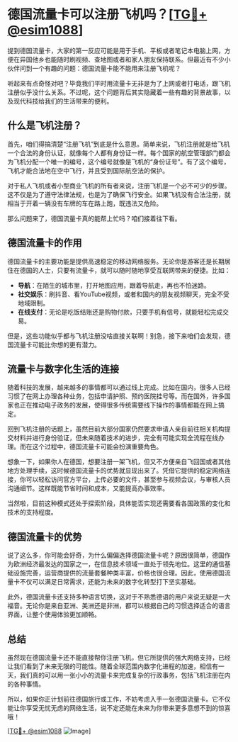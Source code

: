 # 德国流量卡可以注册飞机吗？[[TG💪+ @esim1088](https://t.me/s/esim1088)]

提到德国流量卡，大家的第一反应可能是用于手机、平板或者笔记本电脑上网，方便在异国他乡也能随时刷视频、查地图或者和家人朋友保持联系。但最近有不少小伙伴问到一个有趣的问题：德国流量卡能不能用来注册飞机呢？

听起来有点奇怪对吧？毕竟我们平时用流量卡无非是为了上网或者打电话，跟飞机注册似乎没什么关系。不过呢，这个问题背后其实隐藏着一些有趣的背景故事，以及现代科技给我们的生活带来的便利。

## 什么是飞机注册？

首先，咱们得搞清楚“注册飞机”到底是什么意思。简单来说，飞机注册就是给飞机一个合法的身份认证，就像每个人都有身份证一样。每个国家的航空管理部门都会为飞机分配一个唯一的编号，这个编号就像是飞机的“身份证号”。有了这个编号，飞机才能合法地在空中飞行，并且受到国际航空法的保护。

对于私人飞机或者小型商业飞机的所有者来说，注册飞机是一个必不可少的步骤。这不仅是为了遵守法律法规，也是为了确保飞行安全。如果飞机没有合法注册，就相当于开着一辆没有车牌的车在路上跑，既违法又危险。

那么问题来了，德国流量卡真的能帮上忙吗？咱们接着往下看。

## 德国流量卡的作用

德国流量卡的主要功能是提供高速稳定的移动网络服务。无论你是游客还是长期居住在德国的人士，只要有流量卡，就可以随时随地享受互联网带来的便捷。比如：

- **导航**：在陌生的城市里，打开地图应用，跟着导航走，再也不怕迷路。
- **社交娱乐**：刷抖音、看YouTube视频，或者和国内的朋友视频聊天，完全不受地域限制。
- **在线支付**：无论是吃饭结账还是购物付款，只要手机有信号，就能轻松完成交易。

但是，这些功能似乎都与飞机注册没啥直接关联啊！别急，接下来咱们会发现，德国流量卡可能比你想的更有潜力。

## 流量卡与数字化生活的连接

随着科技的发展，越来越多的事情都可以通过线上完成。比如在国内，很多人已经习惯了在网上办理各种业务，包括申请护照、预约医院挂号等。而在国外，许多国家也正在推动电子政务的发展，使得很多传统需要线下操作的事情都能在网上搞定。

回到飞机注册的话题上，虽然目前大部分国家仍然要求申请人亲自前往相关机构提交材料并进行身份验证，但未来随着技术的进步，完全有可能实现全流程在线办理。而在这个过程中，德国流量卡可能会扮演重要角色。

想象一下，如果你人在德国，想要注册一架飞机，但又不方便亲自飞回国或者其他地方处理手续，这时候德国流量卡的优势就显现出来了。凭借它提供的稳定网络连接，你可以轻松访问官方平台，上传必要的文件，甚至参与视频会议，与审核人员沟通细节。这样既能节省时间和成本，又能提高办事效率。

当然啦，目前这种模式还处于探索阶段，具体能否实现还需要看各国政策的变化和技术的支持程度。

## 德国流量卡的优势

说了这么多，你可能会好奇，为什么偏偏选择德国流量卡呢？原因很简单，德国作为欧洲经济最发达的国家之一，在信息技术领域一直处于领先地位。这里的通信基础设施完善，运营商提供的流量套餐种类丰富，价格也很合理。因此，使用德国流量卡不仅可以满足日常需求，还能为未来的数字化转型打下坚实基础。

此外，德国流量卡还支持多种语言切换，这对于不熟悉德语的用户来说无疑是一大福音。无论你是来自亚洲、美洲还是非洲，都可以根据自己的习惯选择适合的语言界面，让整个使用体验更加顺畅。

## 总结

虽然现在德国流量卡还不能直接帮你注册飞机，但它所提供的强大网络支持，已经让我们看到了未来无限的可能性。随着全球范围内数字化进程的加速，相信有一天，我们真的可以用一张小小的流量卡来完成复杂的行政事务，包括飞机注册在内的各种事情。

所以，如果你正计划前往德国旅行或工作，不妨考虑入手一张德国流量卡。它不仅能让你享受无忧无虑的网络生活，说不定还能在未来为你带来更多意想不到的惊喜哦！

[[TG💪+ @esim1088](https://t.me/s/esim1088) ![Image](https://i.postimg.cc/4NQfJmqS/Snipaste-2025-05-13-00-14-12.png)]